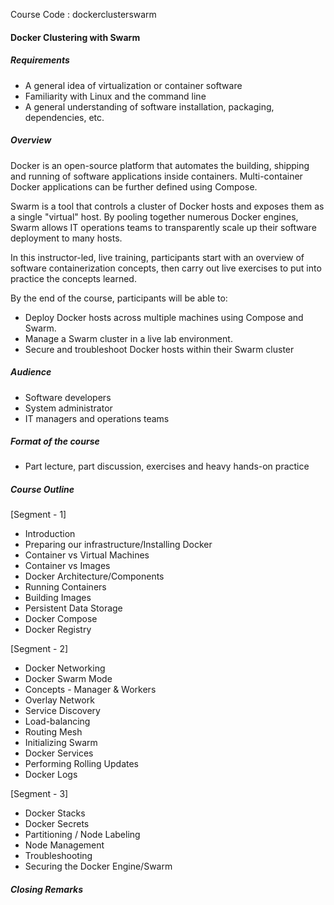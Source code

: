 Course Code : dockerclusterswarm
#### Docker Clustering with Swarm 

##### Requirements
*   A general idea of virtualization or container software
*   Familiarity with Linux and the command line
*   A general understanding of software installation, packaging, dependencies, etc.

##### Overview
Docker is an open-source platform that automates the building, shipping and running of software applications inside containers. Multi-container Docker applications can be further defined using Compose.

Swarm is a tool that controls a cluster of Docker hosts and exposes them as a single "virtual" host. By pooling together numerous Docker engines, Swarm allows IT operations teams to transparently scale up their software deployment to many hosts.

In this instructor-led, live training, participants start with an overview of software containerization concepts, then carry out live exercises to put into practice the concepts learned.


By the end of the course, participants will be able to:

*   Deploy Docker hosts across multiple machines using Compose and Swarm.
*   Manage a Swarm cluster in a live lab environment.
*   Secure and troubleshoot Docker hosts within their Swarm cluster


##### Audience

*   Software developers
*   System administrator
*   IT managers and operations teams

##### Format of the course

*   Part lecture, part discussion, exercises and heavy hands-on practice

#####  Course Outline

[Segment - 1]

*   Introduction
*   Preparing our infrastructure/Installing Docker
*   Container vs Virtual Machines
*   Container vs Images
*   Docker Architecture/Components
*   Running Containers
*   Building Images
*   Persistent Data Storage
*   Docker Compose
*   Docker Registry

[Segment - 2]

* Docker Networking
* Docker Swarm Mode
* Concepts - Manager & Workers
* Overlay Network
* Service Discovery
* Load-balancing
* Routing Mesh
* Initializing Swarm
* Docker Services
* Performing Rolling Updates
* Docker Logs

[Segment - 3]

* Docker Stacks
* Docker Secrets
* Partitioning / Node Labeling
* Node Management
* Troubleshooting
* Securing the Docker Engine/Swarm
##### Closing Remarks
